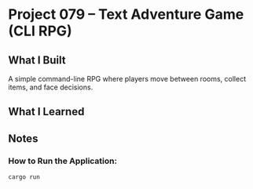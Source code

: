 # Project 079 – Text Adventure Game (CLI RPG)

## What I Built
A  simple command-line RPG where players move between rooms, collect items, and face decisions.

## What I Learned

## Notes
### How to Run the Application:
```
cargo run
```